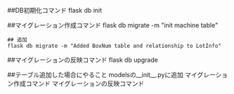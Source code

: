 ##DB初期化コマンド
flask db init

##マイグレーション作成コマンド
flask db migrate -m "init machine table"

    ## 追加
    flask db migrate -m "Added BoxNum table and relationship to LotInfo"

##マイグレーションの反映コマンド
flask db upgrade

##テーブル追加した場合にやること
modelsの__init__.pyに追加
マイグレーション作成コマンド
マイグレーションの反映コマンド
